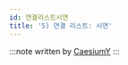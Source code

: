 ```yaml
---
id: 연결리스트시연
title: '5) 연결 리스트: 시연'
---
```


:::note
written by [CaesiumY](https://github.com/CaesiumY)
:::